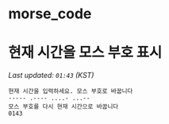 # morse_code
# 현재 시간을 모스 부호 표시
<!-- MORSE_TIME_START -->
_Last updated: `01:43` (KST)_

```
현재 시간을 입력하세요. 모스 부호로 바꿉니다
----- .---- ....- ...--
모스 부호를 다시 현재 시간으로 바꿉니다
0143
```
<!-- MORSE_TIME_END -->
